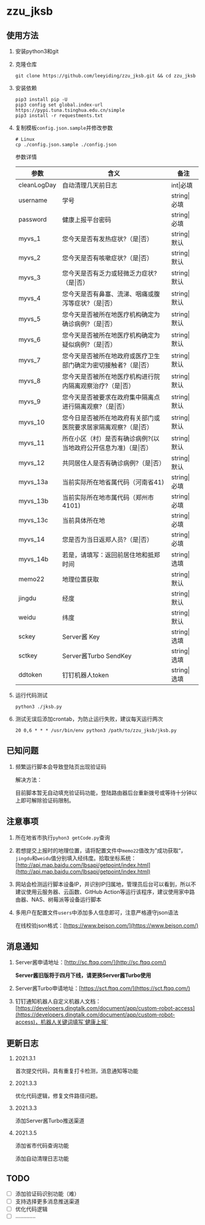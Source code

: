 # zzu_jksb
## 使用方法

1. 安装python3和git

2. 克隆仓库

   ```
   git clone https://github.com/leeyiding/zzu_jksb.git && cd zzu_jksb
   ```

3. 安装依赖

   ```
   pip3 install pip -U
   pip3 config set global.index-url https://pypi.tuna.tsinghua.edu.cn/simple
   pip3 install -r requestments.txt
   ```

4. 复制模板`config.json.sample`并修改参数

   ```
   # Linux
   cp ./config.json.sample ./config.json
   ```
   
   参数详情

   | 参数        | 含义                                                         | 备注         |
   | ----------- | ------------------------------------------------------------ | ------------ |
   | cleanLogDay | 自动清理几天前日志                                           | int\|必填    |
   | username    | 学号                                                         | string\|必填 |
   | password    | 健康上报平台密码                                             | string\|必填 |
   | myvs_1      | 您今天是否有发热症状?（是\|否）                              | string\|默认 |
   | myvs_2      | 您今天是否有咳嗽症状?（是\|否）                              | string\|默认 |
   | myvs_3      | 您今天是否有乏力或轻微乏力症状?（是\|否）                    | string\|默认 |
   | myvs_4      | 您今天是否有鼻塞、流涕、咽痛或腹泻等症状?（是\|否）          | string\|默认 |
   | myvs_5      | 您今天是否被所在地医疗机构确定为确诊病例?（是\|否）          | string\|默认 |
   | myvs_6      | 您今天是否被所在地医疗机构确定为疑似病例?（是\|否）          | string\|默认 |
   | myvs_7      | 您今天是否被所在地政府或医疗卫生部门确定为密切接触者?（是\|否） | string\|默认 |
   | myvs_8      | 您今天是否被所在地医疗机构进行院内隔离观察治疗?（是\|否）    | string\|默认 |
   | myvs_9      | 您今天是否被要求在政府集中隔离点进行隔离观察?（是\|否）      | string\|默认 |
   | myvs_10     | 您今日是否被所在地政府有关部门或医院要求居家隔离观察?（是\|否） | string\|默认 |
   | myvs_11     | 所在小区（村）是否有确诊病例?(以当地政府公开信息为准)（是\|否） | string\|默认 |
   | myvs_12     | 共同居住人是否有确诊病例?（是\|否）                          | string\|默认 |
   | myvs_13a    | 当前实际所在地省属代码（河南省41)                            | string\|必填 |
   | myvs_13b    | 当前实际所在地市属代码（郑州市4101)                          | string\|必填 |
   | myvs_13c    | 当前具体所在地                                               | string\|必填 |
   | myvs_14     | 您是否为当日返郑人员?（是\|否）                              | string\|必填 |
   | myvs_14b    | 若是，请填写：返回前居住地和抵郑时间                         | string\|选填 |
   | memo22      | 地理位置获取                                                 | string\|默认 |
   | jingdu      | 经度                                                         | string\|默认 |
   | weidu       | 纬度                                                         | string\|默认 |
   | sckey       | Server酱 Key                                                 | string\|选填 |
   | sctkey      | Server酱Turbo SendKey                                        | string\|选填 |
   | ddtoken     | 钉钉机器人token                                              | string\|选填 |
   
5. 运行代码测试

   ```
   python3 ./jksb.py
   ```

6. 测试无误后添加crontab，为防止运行失败，建议每天运行两次

   ```
   20 0,6 * * * /usr/bin/env python3 /path/to/zzu_jksb/jksb.py
   ```

## 已知问题

1. 频繁运行脚本会导致登陆页出现验证码

   解决方法：

   目前脚本暂无自动填充验证码功能，登陆路由器后台重新拨号或等待十分钟以上即可解除验证码限制。

## 注意事项

1. 所在地省市执行`pyhon3 getCode.py`查询

2. 若想提交上报时的地理位置，请将配置文件中`memo22`值改为”成功获取“，`jingdu`和`weidu`值分别填入经纬度。拾取坐标系统：[http://api.map.baidu.com/lbsapi/getpoint/index.html](http://api.map.baidu.com/lbsapi/getpoint/index.html)

3. 网站会检测运行脚本设备IP，并识别IP归属地，管理员后台可以看到，所以不建议使用云服务器、云函数、GitHub Action等运行该程序，建议使用家中路由器、NAS、树莓派等设备运行脚本

4. 多用户在配置文件`users`中添加多人信息即可，注意严格遵守json语法

   在线校验json格式：[https://www.bejson.com/](https://www.bejson.com/)

## 消息通知

1. Server酱申请地址：[http://sc.ftqq.com/](http://sc.ftqq.com/)

   **Server酱旧版将于四月下线，请更换Server酱Turbo使用**

2. Server酱Turbo申请地址：[https://sct.ftqq.com/](https://sct.ftqq.com/)

3. 钉钉通知机器人自定义机器人文档：[https://developers.dingtalk.com/document/app/custom-robot-access](https://developers.dingtalk.com/document/app/custom-robot-access)，机器人关键词填写`健康上报`

## 更新日志

1. 2021.3.1

   首次提交代码，具有重复打卡检测，消息通知等功能
   
2. 2021.3.3

   优化代码逻辑，修复文件路径问题。
   
3. 2021.3.3

   添加Server酱Turbo推送渠道
   
4. 2021.3.5

   添加省市代码查询功能
   
   添加自动清理日志功能

## TODO

- [ ] 添加验证码识别功能（难）
- [ ] 支持选择更多消息推送渠道
- [ ] 优化代码逻辑
- [ ] .............
